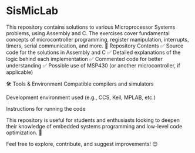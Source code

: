 # SisMicLab
This repository contains solutions to various Microprocessor Systems problems, using Assembly and C. The exercises cover fundamental concepts of microcontroller programming, register manipulation, interrupts, timers, serial communication, and more.
📂 Repository Contents
✅ Source code for the solutions in Assembly and C
✅ Detailed explanations of the logic behind each implementation
✅ Commented code for better understanding
✅ Possible use of MSP430 (or another microcontroller, if applicable)

🛠 Tools & Environment
Compatible compilers and simulators

Development environment used (e.g., CCS, Keil, MPLAB, etc.)

Instructions for running the code

This repository is useful for students and enthusiasts looking to deepen their knowledge of embedded systems programming and low-level code optimization. 🚀

Feel free to explore, contribute, and suggest improvements! 😊
